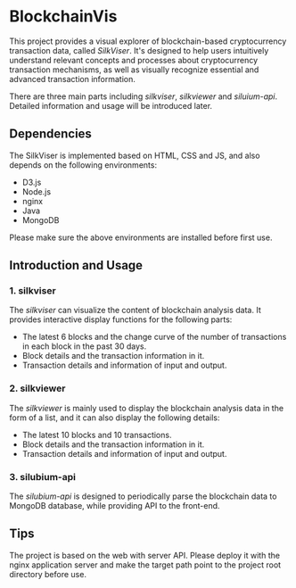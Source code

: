 # BlockchainVis
This project provides a visual explorer of blockchain-based cryptocurrency transaction 
data, called *SilkViser*. It's designed to help users intuitively understand relevant 
concepts and processes about cryptocurrency transaction mechanisms, as well as 
visually recognize essential and advanced transaction information.

There are three main parts including *silkviser*, *silkviewer* and *siluium-api*. Detailed 
information and usage will be introduced later.

## Dependencies
The SilkViser is implemented based on HTML, CSS and JS, and also depends on the 
following environments:
+ D3.js 
+ Node.js
+ nginx
+ Java
+ MongoDB

Please make sure the above environments are installed before first use.

## Introduction and Usage 
### 1. silkviser
The *silkviser* can visualize the content of blockchain analysis data. It provides 
interactive display functions for the following parts:
+ The latest 6 blocks and the change curve of the number of transactions in each block 
in the past 30 days.
+ Block details and the transaction information in it.
+ Transaction details and information of input and output. 

### 2. silkviewer
The *silkviewer* is mainly used to display the blockchain analysis data in the form 
of a list, and it can also display the following details:
+ The latest 10 blocks and 10 transactions. 
+ Block details and the transaction information in it.
+ Transaction details and information of input and output. 

### 3. silubium-api
The *silubium-api* is designed to periodically parse the blockchain data to MongoDB 
database, while providing API to the front-end.

## Tips
The project is based on the web with server API. Please deploy it with 
the nginx application server and make the target path point to the project root 
directory before use.
